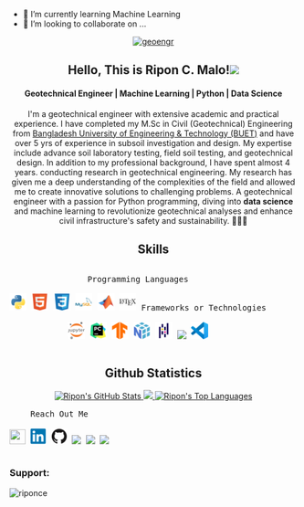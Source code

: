 
- 🌱 I’m currently learning Machine Learning  
- 💞️ I’m looking to collaborate on ...

<!---
geoengr/geoengr is a ✨ special ✨ repository because its `README.md` (this file) appears on your GitHub profile.
You can click the Preview link to take a look at your changes.
--->

<a href="https://github.com/geoengr" target="_blank"><p align="center"> <img src="https://komarev.com/ghpvc/?username=geoengr&label=Profile%20views&color=129e00" alt="geoengr" /></a>
      
<h2 align="center">Hello, This is Ripon C. Malo!<img src="https://raw.githubusercontent.com/iampavangandhi/iampavangandhi/master/gifs/Hi.gif" width="25px"><h4 align="center">Geotechnical Engineer | Machine Learning | Python | Data Science</h4></h2>


<html>
<body>
      
<p align="center">I'm a geotechnical engineer with extensive academic and practical experience. I have completed my M.Sc in Civil (Geotechnical) Engineering from <a href="https://www.buet.ac.bd/">Bangladesh University of Engineering & Technology (BUET)<a> and have over 5 yrs of experience in subsoil investigation and design. My expertise include advance soil laboratory testing, field soil testing, and geotechnical design. In addition to my professional background, I have spent almost 4 years. conducting research in geotechnical engineering. My research has given me a deep understanding of the complexities of the field and allowed me to create innovative solutions to challenging problems. A geotechnical engineer with a passion for Python programming, diving into <b>data science</b> and <b></b>machine learning</b> to revolutionize geotechnical analyses and enhance civil infrastructure's safety and sustainability. 🚀🐍🌐 <br>
<p/>
<h2 align="center">Skills</h2>
<p style="display: inline-block;" align="center">
<kbd>
<kbd>Programming Languages</kbd>
<br>
<br>
<img width="30px" src="https://raw.githubusercontent.com/devicons/devicon/master/icons/python/python-original.svg" /> 
<img width="30px" src="https://raw.githubusercontent.com/devicons/devicon/master/icons/html5/html5-original.svg" /> 
<img width="30px" src="https://raw.githubusercontent.com/devicons/devicon/master/icons/css3/css3-original.svg" /> 
<img width="30px" src="https://raw.githubusercontent.com/devicons/devicon/master/icons/mysql/mysql-original-wordmark.svg" /> 
<img width="30px" src="https://raw.githubusercontent.com/devicons/devicon/master/icons/matlab/matlab-original.svg" /> 
<img width="30px" src="https://raw.githubusercontent.com/devicons/devicon/master/icons/latex/latex-original.svg" /> 

  
</kbd>
<kbd>
<kbd>Frameworks or Technologies</kbd>
<br>
<br>
<img width="30px" src="https://raw.githubusercontent.com/devicons/devicon/master/icons/jupyter/jupyter-original-wordmark.svg" /> 
<img width="30px" src="https://raw.githubusercontent.com/devicons/devicon/master/icons/pycharm/pycharm-original.svg" /> 
<img width="30px" src="https://raw.githubusercontent.com/devicons/devicon/master/icons/tensorflow/tensorflow-original.svg" /> 
<img width="30px" src="https://raw.githubusercontent.com/devicons/devicon/master/icons/numpy/numpy-original.svg" /> 
<img width="30px" src="https://raw.githubusercontent.com/devicons/devicon/master/icons/pandas/pandas-original.svg" /> 
<img width="55px" src="https://upload.wikimedia.org/wikipedia/commons/0/05/Scikit_learn_logo_small.svg" /> 
<img width="30px" src="https://raw.githubusercontent.com/devicons/devicon/master/icons/vscode/vscode-original.svg" />  
</kbd>
</p>  
      
      

      
<h2 align="center">Github Statistics</h2>     
<div align="center">
<a href="https://github.com/riponcm">
<img height="180em" src="https://github-readme-stats.vercel.app/api?username=riponcm&show_icons=true&theme=algolia&include_all_commits=true&count_private=true" alt="Ripon's GitHub Stats"/>
<img height="180em" src="https://github-readme-streak-stats.herokuapp.com/?user=riponcm&layout=compact&theme=algolia">
<img height="180em" src="https://github-readme-stats.vercel.app/api/top-langs/?username=riponcm&layout=donut&langs_count=7&theme=algolia" alt="Ripon's Top Languages"/>
</a>
</div>     
     

<p style="display: inline-block;" align="center">
<kbd>
<kbd>Reach Out Me</kbd>
<br>
<br>
<a href="mailto:riponce.buet@gmail.com"><img height="26px" width="28px" src="https://seeklogo.com/images/G/gmail-new-2020-logo-32DBE11BB4-seeklogo.com.png" /></a> 
<a href="https://www.linkedin.com/in/engr-ripon/"><img width="28px" src="https://raw.githubusercontent.com/devicons/devicon/master/icons/linkedin/linkedin-original.svg" /></a>
<a href="https://github.com/riponcm"><img width="28px" src="https://raw.githubusercontent.com/devicons/devicon/master/icons/github/github-original.svg" /></a>  <a href="https://www.kaggle.com/riponce"><img width="72px" src="https://upload.wikimedia.org/wikipedia/commons/7/7c/Kaggle_logo.png" /></a>  
<a href="https://scholar.google.com/citations?user=7-QY6VEAAAAJ&hl=en"><img width="28px" src="https://iconape.com/wp-content/files/da/64524/png/google-scholar.png" /></a>  
<a href="https://www.researchgate.net/profile/Ripon-Malo"><img width="28px" src="https://avatars.githubusercontent.com/u/1073651?s=200&v=4" /></a>  
</kbd>
</p>   

<h3 align="left">Support:</h3>
<p><a href="https://www.buymeacoffee.com/riponce"> <img align="left" src="https://cdn.buymeacoffee.com/buttons/v2/default-yellow.png" height="50" width="210" alt="riponce" /></a></p><br><br>
<body/> 
<html/>
